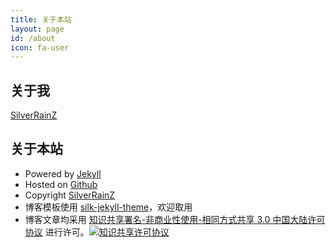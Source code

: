 ```yaml
---
title: 关于本站
layout: page
id: /about
icon: fa-user
---
```


关于我
-----

[SilverRainZ](http://silverrainz.me)


关于本站
--------

* Powered by [Jekyll](http://jekyllrb.com/)
* Hosted on [Github](https://github.com)
* Copyright [SilverRainZ](http://silverrainz.me)
* 博客模板使用 [silk-jekyll-theme](https://github.com/SilverRainZ/silk-jekyll-theme)，欢迎取用
* 博客文章均采用 <a rel="license" href="http://creativecommons.org/licenses/by-nc-sa/3.0/cn/">知识共享署名-非商业性使用-相同方式共享 3.0 中国大陆许可协议</a> 进行许可。<a rel="license" href="http://creativecommons.org/licenses/by-nc-sa/3.0/cn/"><img alt="知识共享许可协议" style="border-width:0" src="https://i.creativecommons.org/l/by-nc-sa/3.0/cn/80x15.png" /></a>
